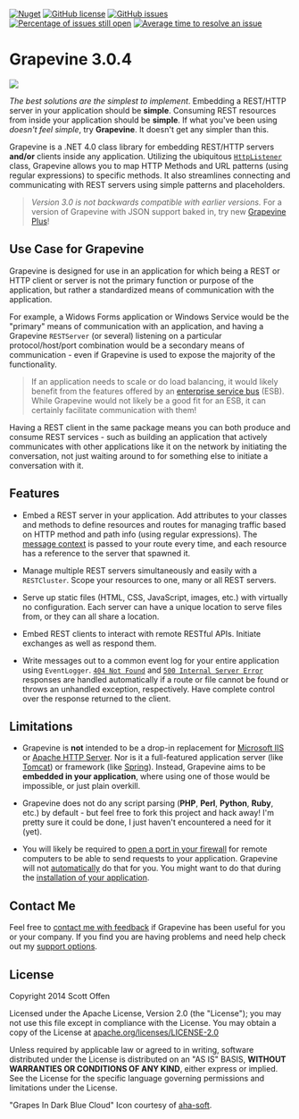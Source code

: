 [![Nuget][nuget-img]][nuget-url]
[![GitHub license][github-license-img]][github-license-url]
[![GitHub issues][github-issues-img]][github-issues-url]
[![Percentage of issues still open][issues-open-img]][issues-open-url]
[![Average time to resolve an issue][issues-res-img]][issues-res-url]

Grapevine 3.0.4
===============

![](https://raw.github.com/scottoffen/Grapevine/master/grapevine.png)

*The best solutions are the simplest to implement*. Embedding a REST/HTTP server in your application should be **simple**. Consuming REST resources from inside your application should be **simple**. If what you've been using *doesn't feel simple*, try **Grapevine**. It doesn't get any simpler than this.

Grapevine is a .NET 4.0 class library for embedding REST/HTTP servers **and/or** clients inside any application. Utilizing the ubiquitous [`HttpListener`](http://msdn.microsoft.com/en-us/library/vstudio/system.net.httplistener(v=vs.100)) class, Grapevine allows you to map HTTP Methods and URL patterns (using regular expressions) to specific methods. It also streamlines connecting and communicating with REST servers using simple patterns and placeholders.

>*Version 3.0 is not backwards compatible with earlier versions.* For a version of Grapevine with JSON support baked in, try new [Grapevine Plus](https://github.com/scottoffen/GrapevinePlus)!

## Use Case for Grapevine ##

Grapevine is designed for use in an application for which being a REST or HTTP client or server is not the primary function or purpose of the application, but rather a standardized means of communication with the application.

For example, a Widows Forms application or Windows Service would be the "primary" means of communication with an application, and having a Grapevine `RESTServer` (or several) listening on a particular protocol/host/port combination would be a secondary means of communication - even if Grapevine is used to expose the majority of the functionality.

>If an application needs to scale or do load balancing, it would likely benefit from the features offered by an [enterprise service bus](http://en.wikipedia.org/wiki/Enterprise_service_bus) (ESB). While Grapevine would not likely be a good fit for an ESB, it can certainly facilitate communication with them!

Having a REST client in the same package means you can both produce and consume REST services - such as building an application that actively communicates with other applications like it on the network by initiating the conversation, not just waiting around to for something else to initiate a conversation with it.

## Features ##

- Embed a REST server in your application. Add attributes to your classes and methods to define resources and routes for managing traffic based on HTTP method and path info (using regular expressions). The [message context](http://msdn.microsoft.com/en-us/library/vstudio/system.net.httplistenercontext(v=vs.110).aspx) is passed to your route every time, and each resource has a reference to the server that spawned it.

- Manage multiple REST servers simultaneously and easily with a `RESTCluster`. Scope your resources to one, many or all REST servers.

- Serve up static files (HTML, CSS, JavaScript, images, etc.) with virtually no configuration. Each server can have a unique location to serve files from, or they can all share a location.

- Embed REST clients to interact with remote RESTful APIs. Initiate exchanges as well as respond them.

- Write messages out to a common event log for your entire application using `EventLogger`. [`404 Not Found`](http://en.wikipedia.org/wiki/HTTP_404) and [`500 Internal Server Error`](http://en.wikipedia.org/wiki/List_of_HTTP_status_codes#5xx_Server_Error) responses are handled automatically if a route or file cannot be found or throws an unhandled exception, respectively. Have complete control over the response returned to the client.

## Limitations ##

- Grapevine is **not** intended to be a drop-in replacement for [Microsoft IIS](http://www.iis.net/) or [Apache HTTP Server](http://httpd.apache.org/). Nor is it a full-featured application server (like [Tomcat](http://en.wikipedia.org/wiki/Apache_Tomcat)) or framework (like [Spring](http://en.wikipedia.org/wiki/Spring_Framework)). Instead, Grapevine aims to be **embedded in your application**, where using one of those would be impossible, or just plain overkill.

- Grapevine does not do any script parsing (**PHP**, **Perl**, **Python**, **Ruby**, etc.) by default - but feel free to fork this project and hack away! I'm pretty sure it could be done, I just haven't encountered a need for it (yet).

- You will likely be required to [open a port in your firewall](http://www.lmgtfy.com/?q=how+to+open+a+port+on+windows) for remote computers to be able to send requests to your application. Grapevine will not [automatically](http://msdn.microsoft.com/en-us/library/aa366418%28VS.85%29.aspx) do that for you.  You might want to do that during the [installation of your application](http://www.codeproject.com/Articles/14906/Open-Windows-Firewall-During-Installation).

## Contact Me ##
Feel free to [contact me with feedback](mailto:github@scottoffen.com) if Grapevine has been useful for you or your company. If you find you are having problems and need help check out my [support options](https://github.com/scottoffen/Grapevine/blob/master/SUPPORT.md).

## License ##
Copyright 2014 Scott Offen

Licensed under the Apache License, Version 2.0 (the "License"); you may not use this file except in compliance with the License. You may obtain a copy of the License at [apache.org/licenses/LICENSE-2.0](http://www.apache.org/licenses/LICENSE-2.0)

Unless required by applicable law or agreed to in writing, software distributed under the License is distributed on an "AS IS" BASIS, **WITHOUT WARRANTIES OR CONDITIONS OF ANY KIND**, either express or implied. See the License for the specific language governing permissions and limitations under the License.

"Grapes In Dark Blue Cloud" Icon courtesy of [aha-soft](http://www.aha-soft.com/free-icons/free-dark-blue-cloud-icons/).

[nuget-img]: https://img.shields.io/nuget/dt/Grapevine.svg
[nuget-url]: http://www.nuget.org/packages/Grapevine "Downloads from NuGet"
[github-issues-img]: https://img.shields.io/github/issues/scottoffen/Grapevine.svg
[github-issues-url]: https://github.com/scottoffen/Grapevine/issues "Current open issues"
[github-license-img]: https://img.shields.io/github/license/scottoffen/Grapevine.svg
[github-license-url]: LICENSE "Project license"
[issues-open-img]: http://isitmaintained.com/badge/open/scottoffen/Grapevine.svg
[issues-open-url]: http://isitmaintained.com/project/scottoffen/Grapevine "Percentage of issues still open"
[issues-res-img]: http://isitmaintained.com/badge/resolution/scottoffen/Grapevine.svg
[issues-res-url]: http://isitmaintained.com/project/scottoffen/Grapevine "Average time to resolve an issue"
